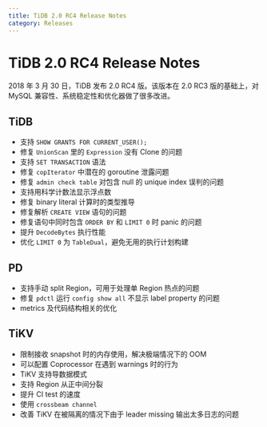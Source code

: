 ```yaml
---
title: TiDB 2.0 RC4 Release Notes
category: Releases
---
```


# TiDB 2.0 RC4 Release Notes

2018 年 3 月 30 日，TiDB 发布 2.0 RC4 版。该版本在 2.0 RC3 版的基础上，对 MySQL 兼容性、系统稳定性和优化器做了很多改进。

## TiDB

- 支持 `SHOW GRANTS FOR CURRENT_USER();`
- 修复 `UnionScan` 里的 `Expression` 没有 Clone 的问题
- 支持 `SET TRANSACTION` 语法
- 修复 `copIterator` 中潜在的 goroutine 泄露问题
- 修复 `admin check table` 对包含 null 的 unique index 误判的问题
- 支持用科学计数法显示浮点数
- 修复 binary literal 计算时的类型推导
- 修复解析 `CREATE VIEW` 语句的问题
- 修复语句中同时包含 `ORDER BY` 和 `LIMIT 0` 时 panic 的问题
- 提升 `DecodeBytes` 执行性能
- 优化 `LIMIT 0` 为 `TableDual`，避免无用的执行计划构建

## PD

- 支持手动 split Region，可用于处理单 Region 热点的问题
- 修复 `pdctl` 运行 `config show all` 不显示 label property 的问题
- metrics 及代码结构相关的优化

## TiKV

- 限制接收 snapshot 时的内存使用，解决极端情况下的 OOM
- 可以配置 Coprocessor 在遇到 warnings 时的行为
- TiKV 支持导数据模式
- 支持 Region 从正中间分裂
- 提升 CI test 的速度
- 使用 `crossbeam channel`
- 改善 TiKV 在被隔离的情况下由于 leader missing 输出太多日志的问题
